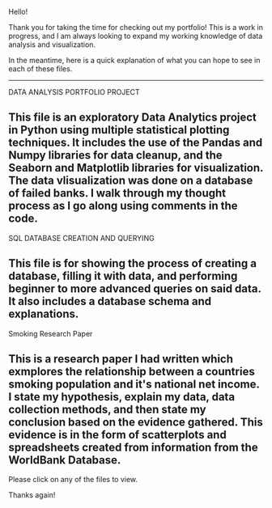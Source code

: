Hello!

Thank you for taking the time for checking out my portfolio! This is a work in progress, and I am always looking to expand my working knowledge of data analysis and visualization.

In the meantime, here is a quick explanation of what you can hope to see in each of these files.

-------------------------------------------------------------------------------------------------------------------------------------------------------------------------
DATA ANALYSIS PORTFOLIO PROJECT

This file is an exploratory Data Analytics project in Python using multiple statistical plotting techniques. It includes the use of the Pandas and Numpy libraries for data cleanup, and the Seaborn and Matplotlib libraries for visualization. The data vlisualization was done on a database of failed banks. I walk through my thought process as I go along using comments in the code.
-------------------------------------------------------------------------------------------------------------------------------------------------------------------------
SQL DATABASE CREATION AND QUERYING

This file is for showing the process of creating a database, filling it with data, and performing beginner to more advanced queries on said data. It also includes a database schema and explanations.
-------------------------------------------------------------------------------------------------------------------------------------------------------------------------
Smoking Research Paper

This is a research paper I had written which exmplores the relationship between a countries smoking population and it's national net income. I state my hypothesis, explain my data, data collection methods, and then state my conclusion based on the evidence gathered. This evidence is in the form of scatterplots and spreadsheets created from information from the WorldBank Database.
-------------------------------------------------------------------------------------------------------------------------------------------------------------------------
Please click on any of the files to view.

Thanks again!
